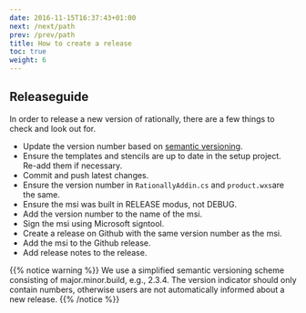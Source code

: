 ```yaml
---
date: 2016-11-15T16:37:43+01:00
next: /next/path
prev: /prev/path
title: How to create a release
toc: true
weight: 6
---
```

## Releaseguide

In order to release a new version of rationally, there are a few things to check and look out for.
* Update the version number based on [ semantic versioning](http://semver.org/).
* Ensure the templates and stencils are up to date in the setup project. Re-add them if necessary.
* Commit and push latest changes.
* Ensure the version number in `RationallyAddin.cs` and `product.wxs`are the same.
* Ensure the msi was built in RELEASE modus, not DEBUG.
* Add the version number to the name of the msi.
* Sign the msi using Microsoft signtool.
* Create a release on Github with the same version number as the msi.
* Add the msi to the Github release.
* Add release notes to the release.

{{% notice warning %}} We use a simplified semantic versioning scheme consisting of major.minor.build, e.g., 2.3.4. The version indicator should only contain numbers, otherwise users are not automatically informed about a new release. {{% /notice %}}
